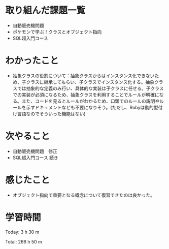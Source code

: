 # 取り組んだ課題一覧
- 自動販売機問題
- ポケモンで学ぶ！クラスとオブジェクト指向
- SQL超入門コース

# わかったこと
- 抽象クラスの役割について：抽象クラスからはインスタンス化できないため、子クラスに継承してもらい、子クラスでインスタンス化する。抽象クラスでは抽象的な定義のみ行い、具体的な実装は子クラスに任せる。子クラスでの実装が必須になるため、抽象クラスを利用することでルールが明確になる。また、コードを見るとルールがわかるため、口頭でのルールの説明やルールを示すドキュメントなども不要になりそう。(ただし、Rubyは動的型付け言語なのでそういった機能はない)

# 次やること
- 自動販売機問題　修正
- SQL超入門コース 続き

# 感じたこと
- オブジェクト指向で重要となる概念について復習できたのは良かった。

# 学習時間
Today: 3 h 30 m

Total: 266 h 50 m
